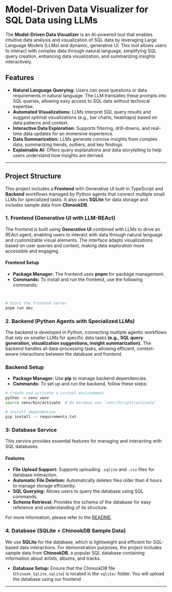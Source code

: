 # Model-Driven Data Visualizer for SQL Data using LLMs

The **Model-Driven Data Visualizer** is an AI-powered tool that enables intuitive data analysis and visualization of SQL data by leveraging Large Language Models (LLMs) and dynamic, generative UI. This tool allows users to interact with complex data through natural language, simplifying SQL query creation, enhancing data visualization, and summarizing insights interactively.

## Features

- **Natural Language Querying:** Users can pose questions or data requirements in natural language. The LLM translates these prompts into SQL queries, allowing easy access to SQL data without technical expertise.
- **Automated Visualizations:** LLMs interpret SQL query results and suggest optimal visualizations (e.g., bar charts, heatmaps) based on data patterns and context.
- **Interactive Data Exploration:** Supports filtering, drill-downs, and real-time data updates for an immersive experience.
- **Data Summarization:** LLMs generate concise insights from complex data, summarizing trends, outliers, and key findings.
- **Explainable AI:** Offers query explanations and data storytelling to help users understand how insights are derived.

---

## Project Structure

This project includes a **Frontend** with Generative UI built in TypeScript and **Backend** workflows managed by Python agents that connect multiple small LLMs for specialized tasks. It also uses **SQLite** for data storage and includes sample data from **ChinookDB**.

### 1. Frontend (Generative UI with LLM-REAct)

The frontend is built using **Generative UI** combined with LLMs to drive an REAct agent, enabling users to interact with data through natural language and customizable visual elements. The interface adapts visualizations based on user queries and context, making data exploration more accessible and engaging.

#### Frontend Setup

- **Package Manager:** The frontend uses **pnpm** for package management.
- **Commands:** To install and run the frontend, use the following commands:

```bash


# Start the frontend server
pnpm run dev
```

###  2. Backend (Python Agents with Specialized LLMs)
The backend is developed in Python, connecting multiple agentic workflows that rely on smaller LLMs for specific data tasks **(e.g., SQL query generation, visualization suggestions, insight summarization).** The backend handles all data-processing tasks, allowing efficient, context-aware interactions between the database and frontend.

### Backend Setup

- **Package Manager:** Use **pip** to manage backend dependencies.
- **Commands:** To set up and run the backend, follow these steps:
```bash
# Create and activate a virtual environment
python -m venv venv
source venv/bin/activate  # On Windows use `venv\Scripts\activate`

# Install dependencies
pip install -r requirements.txt

```

### 3: Database Service

This service provides essential features for managing and interacting with SQL databases.

#### Features

- **File Upload Support:** Supports uploading `.sqlite` and `.csv` files for database interaction.
- **Automatic File Deletion:** Automatically deletes files older than 4 hours to manage storage efficiently.
- **SQL Querying:** Allows users to query the database using SQL commands.
- **Schema Retrieval:** Provides the schema of the database for easy reference and understanding of its structure.

For more information, please refer to the [README](./sqlite_server/README.md).


### 4. Database (SQLite + ChinookDB Sample Data)

We use **SQLite** for the database, which is lightweight and efficient for SQL-based data interactions. For demonstration purposes, the project includes sample data from **ChinookDB**, a popular SQL database containing information about artists, albums, and tracks.

- **Database Setup:** Ensure that the ChinookDB file (`Chinook_Sqlite.sqlite`) is located in the `sqlite/` folder. You will upload the database using our frontend

---
